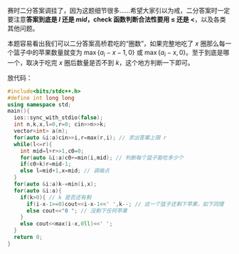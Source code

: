 赛时二分答案调挂了，因为这题细节很多……希望大家引以为戒，二分答案时一定要注意**答案到底是 $l$ 还是 $mid$，check 函数判断合法性要用 $\le$ 还是 $<$**，以及各类其他问题。

本题容易看出我们可以二分答案高桥君吃的“圈数”，如果完整地吃了 $x$ 圈那么每一个篮子中的苹果数量就变为 $\max\{a_i-x-1,0\}$ 或 $\max\{a_i-x,0\}$。至于到底是哪一个，取决于吃完 $x$ 圈后数量是否不到 $k$，这个地方判断一下即可。

放代码：

```cpp
#include<bits/stdc++.h>
#define int long long
using namespace std;
main(){
  ios::sync_with_stdio(false);
  int n,k,x,l=0,r=0; cin>>n>>k;
  vector<int> a(n);
  for(auto &i:a)cin>>i,r=max(r,i); // 求出答案上限 r
  while(l<=r){
    int mid=l+r>>1,c0=0;
    for(auto &i:a)c0+=min(i,mid); // 判断每个篮子能吃多少个
    if(c0>k)r=mid-1;
    else l=mid+1,x=mid; // 调端点
  }
  for(auto &i:a)k-=min(i,x);
  for(auto &i:a){
    if(k>0){ // k 是否还有剩
      if(i-x-1>=0)cout<<i-x-1<<' ',k--; // 这一个篮子还剩下苹果，如下同理
      else cout<<"0 "; // 没剩下任何苹果
    }
    else cout<<max(i-x,0ll)<<' ';
  }
  return 0;
}
```